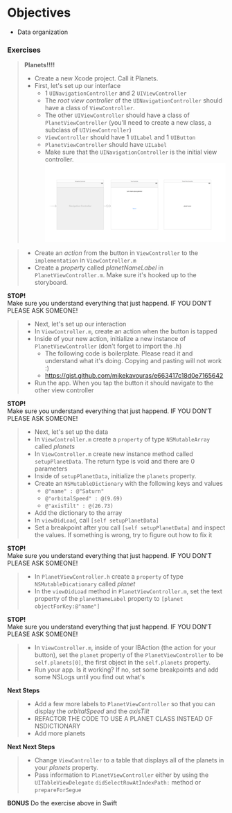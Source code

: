 # Objectives
* Data organization

### Exercises
> **Planets!!!!**
> * Create a new Xcode project. Call it Planets.
> * First, let's set up our interface
>    * 1 `UINavigationController` and 2 `UIViewController`
>    * The *root view controller* of the `UINavigationController` should have a class of `ViewController`.
>    * The other `UIViewController` should have a class of `PlanetViewController` (you'll need to create a new class, a subclass of `UIViewController`)
>    * `ViewController` should have 1 `UILabel` and 1 `UIButton`
>    * `PlanetViewController` should have `UILabel`
>    * Make sure that the `UINavigationController` is the initial view controller.
![image](https://github.com/accesscode-2-2/unit-1/blob/master/lessons/week-5/images/storyboard.png?raw=true)

> * Create an *action* from the button in `ViewController` to the `implementation` in `ViewController.m`
> * Create a *property* called *planetNameLabel* in `PlanetViewController.m`. Make sure it's hooked up to the storyboard.

**STOP!**   
Make sure you understand everything that just happend. IF YOU DON'T PLEASE ASK SOMEONE!

> * Next, let's set up our interaction 
> * In `ViewController.m`, create an action when the button is tapped
> * Inside of your new action, initialize a new instance of `PlanetViewController` (don't forget to import the .h)
>   * The following code is boilerplate. Please read it and understand what it's doing. Copying and pasting will not work :)
>   * https://gist.github.com/mikekavouras/e663417c18d0e7165642
> * Run the app. When you tap the button it should navigate to the other view controller

**STOP!**   
Make sure you understand everything that just happend. IF YOU DON'T PLEASE ASK SOMEONE!

> * Next, let's set up the data
> * In `ViewController.m` create a `property` of type `NSMutableArray` called *planets*
> * In `ViewController.m` create new instance method called `setupPlanetData`. The return type is void and there are 0 parameters
> * Inside of `setupPlanetData`, initialize the `planets` property.
> * Create an `NSMutableDictionary` with the following keys and values
>   * `@"name" : @"Saturn"`
>   * `@"orbitalSpeed" : @(9.69)`
>   * `@"axisTilt" : @(26.73)`
> * Add the dictionary to the array
> * In `viewDidLoad`, call `[self setupPlanetData]`
> * Set a breakpoint after you call `[self setupPlanetData]` and inspect the values. If something is wrong, try to figure out how to fix it

**STOP!**   
Make sure you understand everything that just happend. IF YOU DON'T PLEASE ASK SOMEONE!

> * In `PlanetViewController.h` create a `property` of type `NSMutableDicationary` called *planet*
> * In the `viewDidLoad` method in `PlanetViewController.m`, set the text property of the `planetNameLabel` property to `[planet objectForKey:@"name"]`

**STOP!**   
Make sure you understand everything that just happend. IF YOU DON'T PLEASE ASK SOMEONE!

> * In `ViewController.m`, inside of your IBAction (the action for your button), set the `planet` property of the `PlanetViewController` to be `self.planets[0]`, the first object in the `self.planets` property.
> * Run your app. Is it working? If no, set some breakpoints and add some NSLogs until you find out what's 

**Next Steps**
> * Add a few more labels to `PlanetViewController` so that you can display the *orbitalSpeed* and the *axisTilt*
> * REFACTOR THE CODE TO USE A PLANET CLASS INSTEAD OF NSDICTIONARY
> * Add more planets

**Next Next Steps**
> * Change `ViewController` to a table that displays all of the planets in your *planets* property.
> * Pass information to `PlanetViewController` either by using the `UITableViewDelegate` `didSelectRowAtIndexPath:` method or `prepareForSegue`

**BONUS** 
Do the exercise above in Swift
